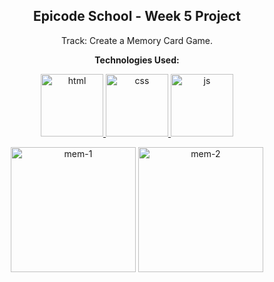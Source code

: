 <p><h2 align="center" dir="auto"><b>Epicode School - Week 5 Project</b></h2></p>
<p align="center" dir="auto">Track: Create a Memory Card Game.</p>

<p align="center" dir="auto"><b>Technologies Used:</b></p>
<p align="center" dir="auto"> 
  <a href="https://github.com/gi-ga-dev" target="_blank" rel="nofollow"> 
    <img src="https://user-images.githubusercontent.com/77717069/175134208-91262e59-9bd3-4422-834b-7ac61e39f69b.png" alt="html" width="100">
  </a> 
  <a href="https://github.com/gi-ga-dev" rel="nofollow"> 
    <img src="https://user-images.githubusercontent.com/77717069/175133810-c0973abd-fe2b-4acb-ad31-ea1dc552e938.png" alt="css" width="100">
  </a> 
  <a href="https://github.com/gi-ga-dev" rel="nofollow"> 
    <img src="https://user-images.githubusercontent.com/77717069/175134081-60ba259b-b154-4ab4-a360-bde87ce81199.png" alt="js" width="100"> 
  </a> 
</p>

<p align="center" dir="auto">
  <img src="https://user-images.githubusercontent.com/77717069/175179110-b1a6777f-ca8d-42d8-8af2-c4f5cc953ca3.png" alt="mem-1" width="200">
  <img src="https://user-images.githubusercontent.com/77717069/175179112-884482bf-f5b6-42f1-8d4a-ecdca284185b.png" alt="mem-2" width="200">
</p>

